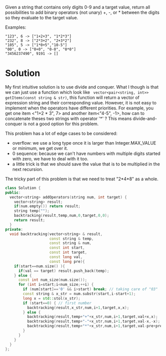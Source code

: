 Given a string that contains only digits 0-9 and a target value, return all possibilities to add binary operators (not unary) +, -, or * between the digits so they evaluate to the target value.

Examples: 

```
"123", 6 -> ["1+2+3", "1*2*3"] 
"232", 8 -> ["2*3+2", "2+3*2"]
"105", 5 -> ["1*0+5","10-5"]
"00", 0 -> ["0+0", "0-0", "0*0"]
"3456237490", 9191 -> []
```

# Solution

My first intuitive solution is to use divide and conquer. What I though is that we can just use a function which look like ``` vector<pair<string, int>> getItems(const string & str)```, this function will return a vector of expression string and their corresponding value. However, it is not easy to implement when the operators have different priorities. For example, you get one item <"1+2 * 3", 7> and another item<"4-5", -1>, how can to concatenate theses two strings with operator '\*' ? This means divide-and-conquer is not a good option for this problem.  


This problem has a lot of edge cases to be considered:

* overflow: we use a long type once it is larger than Integer.MAX_VALUE or minimum, we get over it.
* 0 sequence: because we can't have numbers with multiple digits started with zero, we have to deal with it too.
* a little trick is that we should save the value that is to be multiplied in the next recursion.

The tricky part of this problem is that we need to treat "2\*4\*8" as a whole.

```cpp
class Solution {
public:
  vector<string> addOperators(string num, int target) {
    vector<string> result;
    if(num.empty()) return result;
    string temp("");
    backtracking(result,temp,num,0,target,0,0);
    return result;
  }
private:
  void backtracking(vector<string> & result,
                    const string & temp,
                    const string & num,
                    const int start,
                    const int target,
                    const long val,
                    const long pre){
    if(start==num.size() ){
      if(val == target) result.push_back(temp);
    } else {
      const int num_size(num.size());
      for (int i=start;i<num_size;++i) {
        if (num[start]=='0' && i>start) break; // taking care of "03"
        const string & x_str = num.substr(start,i-start+1);
        long x = std::stol(x_str);
        if (start==0) { // first number
          backtracking(result,x_str,num,i+1,target,x,x);
        } else {
          backtracking(result,temp+"+"+x_str,num,i+1,target,val+x,x);
          backtracking(result,temp+"-"+x_str,num,i+1,target,val-x,-x);
          backtracking(result,temp+"*"+x_str,num,i+1,target,val-pre+pre*x,pre*x);
        }
      }
    }
  }
};

```
